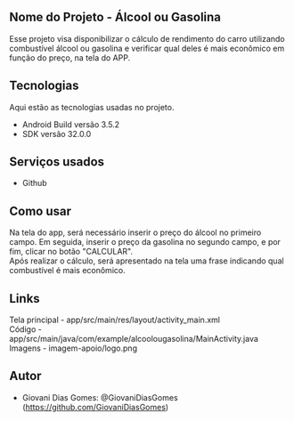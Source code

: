 ## Nome do Projeto - Álcool ou Gasolina

Esse projeto visa disponibilizar o cálculo de rendimento do carro
utilizando combustível álcool ou gasolina e verificar qual deles é
mais econômico em função do preço, na tela do APP.
 
## Tecnologias 
 
Aqui estão as tecnologias usadas no projeto.
 
* Android Build versão  3.5.2
* SDK versão  32.0.0
 
## Serviços usados
 
* Github
 
## Como usar
 
Na tela do app, será necessário inserir o preço do álcool no primeiro campo.
Em seguida, inserir o preço da gasolina no segundo campo, e por fim, clicar no botão "CALCULAR".  
Após realizar o cálculo, será apresentado na tela uma frase indicando qual combustível é mais econômico.

## Links

Tela principal - app/src/main/res/layout/activity_main.xml  
Código - app/src/main/java/com/example/alcoolougasolina/MainActivity.java  
Imagens - imagem-apoio/logo.png
 
## Autor
 
* Giovani Dias Gomes: @GiovaniDiasGomes (https://github.com/GiovaniDiasGomes)
